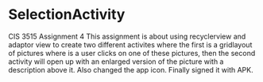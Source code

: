 # SelectionActivity
CIS 3515 Assignment 4
This assignment is about using recyclerview and adaptor view to create two different activites where the first is a gridlayout of pictures where is a user clicks on one of these 
pictures, then the second activity will open up with an enlarged version of the picture with a description above it. Also changed the app icon. Finally signed it with APK.

